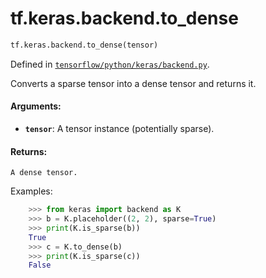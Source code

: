 <div itemscope itemtype="http://developers.google.com/ReferenceObject">
<meta itemprop="name" content="tf.keras.backend.to_dense" />
<meta itemprop="path" content="Stable" />
</div>

# tf.keras.backend.to_dense

``` python
tf.keras.backend.to_dense(tensor)
```



Defined in [`tensorflow/python/keras/backend.py`](/code/stable/tensorflow/python/keras/backend.py).

Converts a sparse tensor into a dense tensor and returns it.

#### Arguments:

* <b>`tensor`</b>: A tensor instance (potentially sparse).


#### Returns:

    A dense tensor.

Examples:
```python
    >>> from keras import backend as K
    >>> b = K.placeholder((2, 2), sparse=True)
    >>> print(K.is_sparse(b))
    True
    >>> c = K.to_dense(b)
    >>> print(K.is_sparse(c))
    False
```